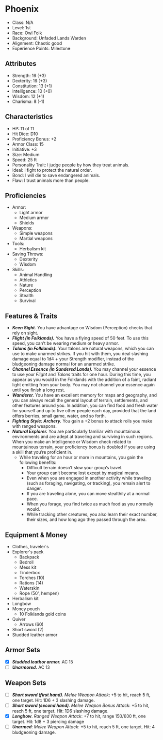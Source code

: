 # Phoenix
- Class: N/A
- Level: 1st
- Race: Owl Folk
- Background: Unfaded Lands Warden
- Alignment: Chaotic good
- Experience Points: Milestone

## Attributes
- Strength: 16 (+3)
- Dexterity: 16 (+3)
- Constitution: 13 (+1)
- Intelligence: 10 (+0) 
- Wisdom: 12 (+1)
- Charisma: 8 (-1)

## Characteristics
- HP: 11 of 11
- Hit Dice: D10
- Proficiency Bonus: +2
- Armor Class: 15
- Initiative: +3
- Size: Medium
- Speed: 25 ft
- Personality Trait: I judge people by how they treat animals.
- Ideal: I fight to protect the natural order.
- Bond: I will die to save endangered animals.
- Flaw: I trust animals more than people.

## Proficiencies
- Armor: 
  - Light armor
  - Medium armor
  - Shields
- Weapons:
  - Simple weapons
  - Martial weapons
- Tools:
  - Herbalism kit
- Saving Throws:
  - Dexterity
  - Wisdom
- Skills:
  - Animal Handling
  - Athletics
  - Nature
  - Perception
  - Stealth
  - Survival

## Features & Traits
- _**Keen Sight.**_ You have advantage on Wisdom (Perception) checks that rely on sight.
- _**Flight (in Folklands).**_ You have a flying speed of 50 feet. To use this speed, you can’t be wearing medium or heavy armor.
- _**Talons (in Folklands).**_ Your talons are natural weapons, which you can use to make unarmed strikes. If you hit with them, you deal slashing damage equal to 1d4 + your Strength modifier, instead of the bludgeoning damage normal for an unarmed strike.
- _**Channel Essence (in Sundered Lands).**_ You may channel your essence to use your _Flight_ and _Talons_ traits for one hour. During this time, you appear as you would in the Folklands with the addition of a faint, radiant light emitting from your body. You may not channel your essence again until you finish a long rest.
- _**Wanderer.**_ You have an excellent memory for maps and geography, and you can always recall the general layout of terrain, settlements, and other features around you. In addition, you can find food and fresh water for yourself and up to five other people each day, provided that the land offers berries, small game, water, and so forth.
- _**Fighting Style: Archery.**_ You gain a +2 bonus to attack rolls you make with ranged weapons.
- _**Natural Explorer.**_ You are particularly familiar with mountainous environments and are adept at traveling and surviving in such regions. When you make an Intelligence or Wisdom check related to mountainous terrain, your proficiency bonus is doubled if you are using a skill that you’re proficient in.
  - While traveling for an hour or more in mountains, you gain the following benefits:
    - Difficult terrain doesn’t slow your group’s travel.
    - Your group can’t become lost except by magical means.
    - Even when you are engaged in another activity while traveling (such as foraging, navigating, or tracking), you remain alert to danger.
    - If you are traveling alone, you can move stealthily at a normal pace.
    - When you forage, you find twice as much food as you normally would.
    - While tracking other creatures, you also learn their exact number, their sizes, and how long ago they passed through the area.

## Equipment & Money
- Clothes, traveler's
- Explorer's pack
  - Backpack
  - Bedroll
  - Mess kit
  - Tinderbox
  - Torches (10)
  - Rations (14)
  - Waterskin
  - Rope (50', hempen)
- Herbalism kit
- Longbow
- Money pouch
  - 10 Folklands gold coins
- Quiver
  - Arrows (60)
- Short sword (2)
- Studded leather armor

## Armor Sets
- [x] _**Studded leathor armor.**_ AC 15
- [ ] _**Unarmored.**_ AC 13

## Weapon Sets
- [ ] _**Short sword (first hand)**_. _Melee Weapon Attack_: +5 to hit, reach 5 ft, one target. Hit: 1D6 + 3 slashing damage.
- [ ] _**Short sword (second hand)**_. _Melee Weapon Bonus Attack_: +5 to hit, reach 5 ft, one target. Hit: 1D6 slashing damage.
- [x] _**Longbow**_. _Ranged Weapon Attack_: +7 to hit, range 150/600 ft, one target. Hit: 1d8 + 3 piercing damage
- [ ] _**Unarmed**_: _Melee Weapon Attack_: +5 to hit, reach 5 ft, one target. Hit: 4 bludgeoning damage.
